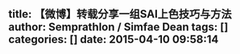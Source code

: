 title: 【微博】转载分享一组SAI上色技巧与方法
author: Semprathlon / Simfae Dean
tags: []
categories: []
date: 2015-04-10 09:58:14
---
&nbsp;<img src="/blog/uploads/2015/04/IMG_1598.jpg" alt=""/>&nbsp;&nbsp;<img src="/blog/uploads/2015/04/IMG_1599.jpg" alt=""/>&nbsp;&nbsp;&nbsp;&nbsp;<img src="/blog/uploads/2015/04/IMG_1603.jpg" alt=""/>&nbsp;